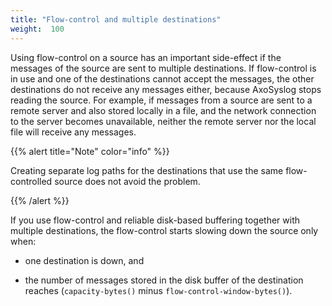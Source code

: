 ```yaml
---
title: "Flow-control and multiple destinations"
weight:  100
---
```

<!-- DISCLAIMER: This file is based on the syslog-ng Open Source Edition documentation https://github.com/balabit/syslog-ng-ose-guides/commit/2f4a52ee61d1ea9ad27cb4f3168b95408fddfdf2 and is used under the terms of The syslog-ng Open Source Edition Documentation License. The file has been modified by Axoflow. -->

Using flow-control on a source has an important side-effect if the messages of the source are sent to multiple destinations. If flow-control is in use and one of the destinations cannot accept the messages, the other destinations do not receive any messages either, because AxoSyslog stops reading the source. For example, if messages from a source are sent to a remote server and also stored locally in a file, and the network connection to the server becomes unavailable, neither the remote server nor the local file will receive any messages.

{{% alert title="Note" color="info" %}}

Creating separate log paths for the destinations that use the same flow-controlled source does not avoid the problem.

{{% /alert %}}

If you use flow-control and reliable disk-based buffering together with multiple destinations, the flow-control starts slowing down the source only when:

  - one destination is down, and

  - the number of messages stored in the disk buffer of the destination reaches (`capacity-bytes()` minus `flow-control-window-bytes()`).
